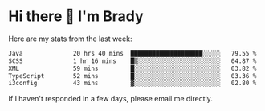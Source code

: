 # Hi there 👋 I'm Brady

Here are my stats from the last week:
<!--START_SECTION:waka-->

```txt
Java              20 hrs 40 mins  ████████████████████░░░░░   79.55 %
SCSS              1 hr 16 mins    █▒░░░░░░░░░░░░░░░░░░░░░░░   04.87 %
XML               59 mins         █░░░░░░░░░░░░░░░░░░░░░░░░   03.82 %
TypeScript        52 mins         █░░░░░░░░░░░░░░░░░░░░░░░░   03.36 %
i3config          43 mins         ▓░░░░░░░░░░░░░░░░░░░░░░░░   02.80 %
```

<!--END_SECTION:waka-->

If I haven't responded in a few days, please email me directly. 
